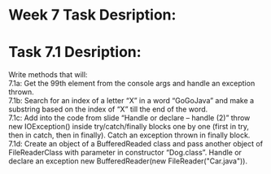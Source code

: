 # Week 7 Task Desription:

# Task 7.1 Desription:

Write methods that will:<br />
7.1a: Get the 99th element from the console args and handle an exception thrown.<br />
7.1b: Search for an index of a letter “X” in a word “GoGoJava” and make a substring based on the index of “X” till the end of the word.<br />
7.1c: Add into the code from slide “Handle or declare – handle (2)” throw new IOException() inside try/catch/finally blocks one by one (first in try, then in catch, then in finally). Catch an exception thrown in finally block.<br />
7.1d: Create an object of a BufferedReaded class and pass another object of FileReaderClass with parameter in constructor “Dog.class”. Handle or declare an exception new BufferedReader(new FileReader("Car.java")).
